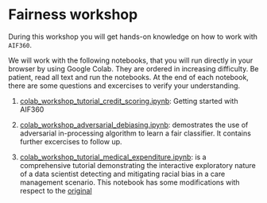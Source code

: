 # Fairness workshop

During this workshop you will get hands-on knowledge on how to work with `AIF360`.

We will work with the following notebooks, that you will run directly in your browser by using Google Colab. They are ordered in increasing difficulty. Be patient, read all text and run the notebooks. At the end of each notebook, there are some questions and excercises to verify your understanding.

1. [colab_workshop_tutorial_credit_scoring.ipynb](https://colab.research.google.com/github/josephineHonore/AIF360/blob/master/colab_examples/colab_workshop_tutorial_credit_scoring.ipynb):
Getting started with AIF360

2. [colab_workshop_adversarial_debiasing.ipynb](https://colab.research.google.com/github/josephineHonore/AIF360/blob/master/colab_examples/colab_workshop_adversarial_debiasing.ipynb): demostrates the use of adversarial in-processing algorithm to learn a fair classifier. It contains further excercises to follow up.

3. [colab_workshop_tutorial_medical_expenditure.ipynb](https://colab.research.google.com/github/josephineHonore/AIF360/blob/master/colab_examples/colab_workshop_tutorial_medical_expenditure.ipynb): is a comprehensive tutorial demonstrating the interactive exploratory nature of a data scientist detecting and mitigating racial bias in a care management scenario. This notebook has some modifications with respect to the [original](https://colab.research.google.com/github/josephineHonore/AIF360/blob/master/colab_examples/tutorial_medical_expenditure.ipynb)
